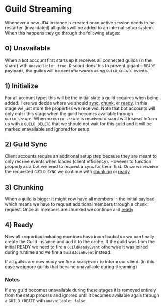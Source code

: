# Guild Streaming

Whenever a new JDA instance is created or an active session needs to be restarted (invalidated) all guilds will be added to an internal setup system. When this happens they go through the following stages:

## 0) Unavailable

When a bot account first starts up it receives all connected guilds (in the shard) with `unavailable: true`. Discord does this to prevent gigantic `READY` payloads, the guilds will be sent afterwards using `GUILD_CREATE` events.

## 1) Initialize

For all account types this will be the initial state a guild acquires when being added. Here we decide
where we should [sync](#2-guild-sync), [chunk](#3-chunking), or [ready](#4-ready). In this stage we just store the properties we received. Note that bot accounts will only enter this stage when the guild becomes available through `GUILD_CREATE`. When no `GUILD_CREATE` is received discord will instead inform us with a `GUILD_DELETE` that we should not wait for this guild and it will be marked unavailable and ignored for setup.

## 2) Guild Sync

Client accounts require an additional setup step because they are meant to only receive events when loaded (client efficiency). However to function properly as a bot we need to request a sync for them first.
Once we receive the requested `GUILD_SYNC` we continue with [chunking](#3-chunking) or [ready](#4-ready)

## 3) Chunking

When a guild is bigger it might now have all members in the initial payload which means we have to request additional members through a chunk request. Once all members are chunked we continue and [ready](#4-ready)

## 4) Ready

Now all properties including members have been loaded so we can finally create the Guild instance and add it to the cache. If the guild was from the initial READY we need to fire a `GuildReadyEvent` otherwise it was joined during runtime and we fire a `GuildJoinEvent` instead.

If all guilds are now ready we fire a `ReadyEvent` to inform our client. (in this case we ignore guilds that became unavailable during streaming)

### Notes

If any guild becomes unavailable during these stages it is removed entirely from the setup process and ignored until it becomes available again through a `GUILD_CREATE` with `unavailable: false`.